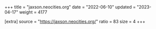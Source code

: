 +++
title = "jaxson.neocities.org"
date = "2022-06-10"
updated = "2023-04-17"
weight = 4177

[extra]
source = "https://jaxson.neocities.org/"
ratio = 83
size = 4
+++
